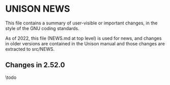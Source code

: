 # UNISON NEWS

This file contains a summary of user-visible or important changes, in the style of the GNU coding standards.

As of 2022, this file (NEWS.md at top level) is used for news, and
changes in older versions are contained in the Unison manual and those
changes are extracted to src/NEWS.

## Changes in 2.52.0

\todo
